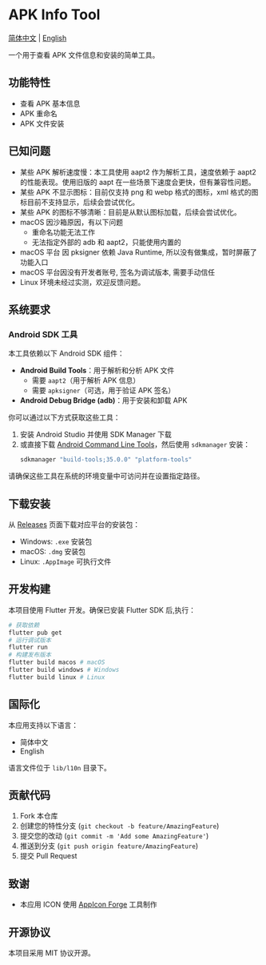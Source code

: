 # APK Info Tool

[简体中文](README.md) | [English](README_en.md)

一个用于查看 APK 文件信息和安装的简单工具。

## 功能特性

- 查看 APK 基本信息
- APK 重命名
- APK 文件安装

## 已知问题
- 某些 APK 解析速度慢：本工具使用 aapt2 作为解析工具，速度依赖于 aapt2 的性能表现。使用旧版的 aapt 在一些场景下速度会更快，但有兼容性问题。
- 某些 APK 不显示图标：目前仅支持 png 和 webp 格式的图标，xml 格式的图标目前不支持显示，后续会尝试优化。
- 某些 APK 的图标不够清晰：目前是从默认图标加载，后续会尝试优化。
- macOS 因沙箱原因，有以下问题
  - 重命名功能无法工作
  - 无法指定外部的 adb 和 aapt2，只能使用内置的
- macOS 平台 因 pksigner 依赖 Java Runtime, 所以没有做集成，暂时屏蔽了功能入口
- macOS 平台因没有开发者账号, 签名为调试版本, 需要手动信任
- Linux 环境未经过实测，欢迎反馈问题。

## 系统要求

### Android SDK 工具

本工具依赖以下 Android SDK 组件：

- **Android Build Tools**：用于解析和分析 APK 文件
  - 需要 `aapt2`（用于解析 APK 信息）
  - 需要 `apksigner`（可选，用于验证 APK 签名）
- **Android Debug Bridge (adb)**：用于安装和卸载 APK

你可以通过以下方式获取这些工具：

1. 安装 Android Studio 并使用 SDK Manager 下载
2. 或直接下载 [Android Command Line Tools](https://developer.android.com/studio#command-tools)，然后使用 `sdkmanager` 安装：
   ```bash
   sdkmanager "build-tools;35.0.0" "platform-tools"
   ```

请确保这些工具在系统的环境变量中可访问并在设置指定路径。

## 下载安装

从 [Releases](https://github.com/huanfeng/ApkInfoTool/releases) 页面下载对应平台的安装包：

- Windows: `.exe` 安装包
- macOS: `.dmg` 安装包
- Linux: `.AppImage` 可执行文件

## 开发构建

本项目使用 Flutter 开发。确保已安装 Flutter SDK 后,执行：

```bash
# 获取依赖
flutter pub get
# 运行调试版本
flutter run
# 构建发布版本
flutter build macos # macOS
flutter build windows # Windows
flutter build linux # Linux
```

## 国际化

本应用支持以下语言：

- 简体中文
- English

语言文件位于 `lib/l10n` 目录下。

## 贡献代码

1. Fork 本仓库
2. 创建您的特性分支 (`git checkout -b feature/AmazingFeature`)
3. 提交您的改动 (`git commit -m 'Add some AmazingFeature'`)
4. 推送到分支 (`git push origin feature/AmazingFeature`)
5. 提交 Pull Request

## 致谢
- 本应用 ICON 使用 [AppIcon Forge](https://github.com/zhangyu1818/appicon-forge) 工具制作

## 开源协议

本项目采用 MIT 协议开源。
